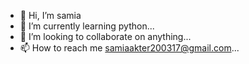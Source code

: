 - 👋 Hi, I’m samia
- 🌱 I’m currently learning python...
- 💞️ I’m looking to collaborate on anything...
- 📫 How to reach me samiaakter200317@gmail.com...

<!---
sakter6/sakter6 is a ✨ special ✨ repository because its `README.md` (this file) appears on your GitHub profile.
You can click the Preview link to take a look at your changes.
--->
